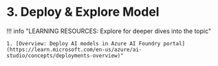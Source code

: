 # 3. Deploy & Explore Model

!!! info "LEARNING RESOURCES: Explore for deeper dives into the topic"

    1. [Overview: Deploy AI models in Azure AI Foundry portal](https://learn.microsoft.com/en-us/azure/ai-studio/concepts/deployments-overview)"

